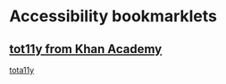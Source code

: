 # Accessibility bookmarklets

## [tot11y from Khan Academy](https://khan.github.io/tota11y/)
<a href="javascript:(function(){var%20tota11y=document.createElement('SCRIPT');tota11y.type='text/javascript';tota11y.src='//khan.github.io/tota11y/tota11y/build/tota11y.min.js';document.getElementsByTagName('head')[0].appendChild(tota11y);})();" onclick="javascript:return false;">tota11y</a>
